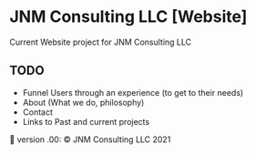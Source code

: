 # JNM Consulting LLC [Website]
Current Website project for JNM Consulting LLC

## TODO
 - Funnel Users through an experience (to get to their needs)
 - About (What we do, philosophy)
 - Contact
 - Links to Past and current projects

 :leaves: version .00: &copy; JNM Consulting LLC 2021
